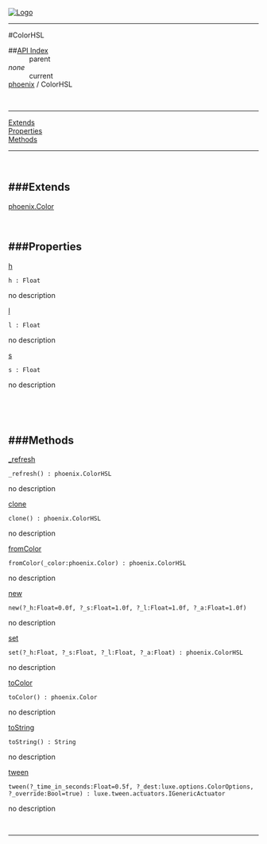
[![Logo](../../images/logo.png)](../../index.html)

---

#ColorHSL


##[API Index](../../api/index.html#phoenix)   
&emsp;&emsp;&emsp;parent    
_none_   
&emsp;&emsp;&emsp;current    
[phoenix](./) / ColorHSL

<br/>

---


[Extends](#Extends)   
[Properties](#Properties)   
[Methods](#Methods)   


---

&nbsp;   

<a class="lift" name="Extends" ></a>
###Extends   
---
<a class="lift" name="phoenix.Color" href="{{{rel_path}}}api/phoenix/Color.html">phoenix.Color</a>

&nbsp;   

<a class="lift" name="Properties" ></a>
###Properties   
---
<a class="lift" name="h" href="#h">h</a>



`h : Float`

<span class="small_desc_flat"> no description </span>   

<a class="lift" name="l" href="#l">l</a>



`l : Float`

<span class="small_desc_flat"> no description </span>   

<a class="lift" name="s" href="#s">s</a>



`s : Float`

<span class="small_desc_flat"> no description </span>   

&nbsp;   

&nbsp;   

<a class="lift" name="Methods" ></a>
###Methods   
---
<a class="lift" name="_refresh" href="#_refresh">_refresh</a>



`_refresh() : phoenix.ColorHSL`

<span class="small_desc_flat"> no description </span>   

<a class="lift" name="clone" href="#clone">clone</a>



`clone() : phoenix.ColorHSL`

<span class="small_desc_flat"> no description </span>   

<a class="lift" name="fromColor" href="#fromColor">fromColor</a>



`fromColor(_color:phoenix.Color) : phoenix.ColorHSL`

<span class="small_desc_flat"> no description </span>   

<a class="lift" name="new" href="#new">new</a>



`new(?_h:Float=0.0f, ?_s:Float=1.0f, ?_l:Float=1.0f, ?_a:Float=1.0f) `

<span class="small_desc_flat"> no description </span>   

<a class="lift" name="set" href="#set">set</a>



`set(?_h:Float, ?_s:Float, ?_l:Float, ?_a:Float) : phoenix.ColorHSL`

<span class="small_desc_flat"> no description </span>   

<a class="lift" name="toColor" href="#toColor">toColor</a>



`toColor() : phoenix.Color`

<span class="small_desc_flat"> no description </span>   

<a class="lift" name="toString" href="#toString">toString</a>



`toString() : String`

<span class="small_desc_flat"> no description </span>   

<a class="lift" name="tween" href="#tween">tween</a>



`tween(?_time_in_seconds:Float=0.5f, ?_dest:luxe.options.ColorOptions, ?_override:Bool=true) : luxe.tween.actuators.IGenericActuator`

<span class="small_desc_flat"> no description </span>   



&nbsp;
&nbsp;
&nbsp;

---  


&nbsp;   
&nbsp;   